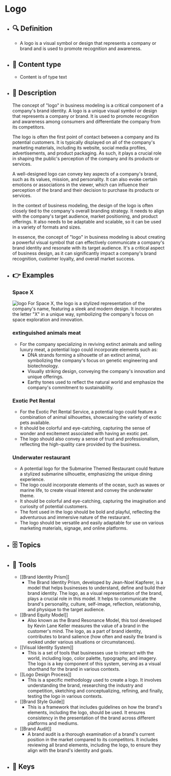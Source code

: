 # Logo
- ## 🔍 Definition
  - A logo is a visual symbol or design that represents a company or brand and is used to promote recognition and awareness.
- ## 📰 Content type 
  - Content is of type text
- ## 📖 Description
  The concept of "logo" in business modeling is a critical component of a company's brand identity. A logo is a unique visual symbol or design that represents a company or brand. It is used to promote recognition and awareness among consumers and differentiate the company from its competitors.
  
  The logo is often the first point of contact between a company and its potential customers. It is typically displayed on all of the company's marketing materials, including its website, social media profiles, advertisements, and product packaging. As such, it plays a crucial role in shaping the public's perception of the company and its products or services.
  
  A well-designed logo can convey key aspects of a company's brand, such as its values, mission, and personality. It can also evoke certain emotions or associations in the viewer, which can influence their perception of the brand and their decision to purchase its products or services.
  
  In the context of business modeling, the design of the logo is often closely tied to the company's overall branding strategy. It needs to align with the company's target audience, market positioning, and product offerings. It also needs to be adaptable and scalable, so it can be used in a variety of formats and sizes.
  
  In essence, the concept of "logo" in business modeling is about creating a powerful visual symbol that can effectively communicate a company's brand identity and resonate with its target audience. It's a critical aspect of business design, as it can significantly impact a company's brand recognition, customer loyalty, and overall market success.
- ## 👉 Examples
  ### Space X
  ![logo](https://upload.wikimedia.org/wikipedia/commons/thumb/d/de/SpaceX-Logo.svg/640px-SpaceX-Logo.svg.png)
  For Space X, the logo is a stylized representation of the company's name, featuring a sleek and modern design.
  It incorporates the letter "X" in a unique way, symbolizing the company's focus on space exploration and innovation.
  ### 
  
  ### extinguished animals meat
  - For the company specializing in reviving extinct animals and selling luxury meat, a potential logo could incorporate elements such as:
  	- DNA strands forming a silhouette of an extinct animal, symbolizing the company's focus on genetic engineering and biotechnology.
  	- Visually striking design, conveying the company's innovation and unique offerings.
  	- Earthy tones used to reflect the natural world and emphasize the company's commitment to sustainability.
  ### Exotic Pet Rental
  - For the Exotic Pet Rental Service, a potential logo could feature a combination of animal silhouettes, showcasing the variety of exotic pets available.
  - It should be colorful and eye-catching, capturing the sense of wonder and excitement associated with having an exotic pet.
  - The logo should also convey a sense of trust and professionalism, reflecting the high-quality care provided by the business.
  ### Underwater restaurant
  - A potential logo for the Submarine Themed Restaurant could feature a stylized submarine silhouette, emphasizing the unique dining experience.
  - The logo could incorporate elements of the ocean, such as waves or marine life, to create visual interest and convey the underwater theme.
  - It should be colorful and eye-catching, capturing the imagination and curiosity of potential customers.
  - The font used in the logo should be bold and playful, reflecting the adventurous and immersive nature of the restaurant.
  - The logo should be versatile and easily adaptable for use on various marketing materials, signage, and online platforms.
- ## 🗄️ Topics
  
- ## 🧰 Tools
  - [[Brand Identity Prism]]
    - The Brand Identity Prism, developed by Jean-Noel Kapferer, is a model that helps businesses to understand, define and build their brand identity. The logo, as a visual representation of the brand, plays a crucial role in this model. It helps to communicate the brand's personality, culture, self-image, reflection, relationship, and physique to the target audience.
  - [[Brand Equity Model]]
    - Also known as the Brand Resonance Model, this tool developed by Kevin Lane Keller measures the value of a brand in the customer's mind. The logo, as a part of brand identity, contributes to brand salience (how often and easily the brand is evoked under various situations or circumstances).
  - [[Visual Identity System]]
    - This is a set of tools that businesses use to interact with the world, including logo, color palette, typography, and imagery. The logo is a key component of this system, serving as a visual shorthand for the brand in various contexts.
  - [[Logo Design Process]]
    - This is a specific methodology used to create a logo. It involves understanding the brand, researching the industry and competition, sketching and conceptualizing, refining, and finally, testing the logo in various contexts.
  - [[Brand Style Guide]]
    - This is a framework that includes guidelines on how the brand's elements, including the logo, should be used. It ensures consistency in the presentation of the brand across different platforms and mediums.
  - [[Brand Audit]]
    - A brand audit is a thorough examination of a brand's current position in the market compared to its competitors. It includes reviewing all brand elements, including the logo, to ensure they align with the brand's identity and goals.
- ## 🔑 Keys
  
